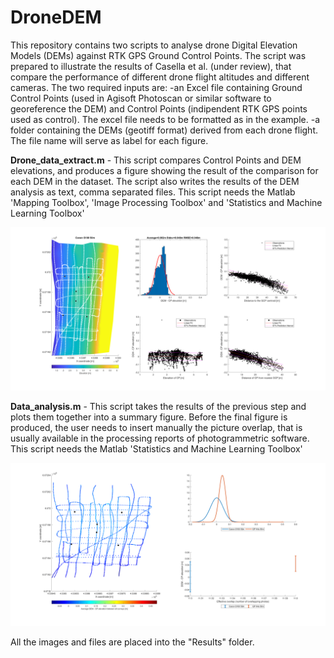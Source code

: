 # DroneDEM
This repository contains two scripts to analyse drone Digital Elevation Models (DEMs) against RTK GPS Ground Control Points. 
The script was prepared to illustrate the results of Casella et al. (under review), that compare the performance of different drone flight altitudes and different cameras. 
The two required inputs are: 
-an Excel file containing Ground Control Points (used in Agisoft Photoscan or similar software to georeference the DEM) and Control Points (indipendent RTK GPS points used as control). The excel file needs to be formatted as in the example.
-a folder containing the DEMs (geotiff format) derived from each drone flight. The file name will serve as label for each figure.

<b>Drone_data_extract.m</b> - This script compares Control Points and DEM elevations, and produces a figure showing the result of the comparison for each DEM in the dataset. The script also writes the results of the DEM analysis as text, comma separated files. This script needs the Matlab 'Mapping Toolbox', 'Image Processing Toolbox' and 'Statistics and Machine Learning Toolbox'

![Results_1](https://github.com/Alerovere/DroneDEM/blob/master/Results/Canon%20S100%2050m.png)

<b>Data_analysis.m</b> - This script takes the results of the previous step and plots them together into a summary figure. Before the final figure is produced, the user needs to insert manually the picture overlap, that is usually available in the processing reports of photogrammetric software. This script needs the Matlab 'Statistics and Machine Learning Toolbox'

![Results_2](https://github.com/Alerovere/DroneDEM/blob/master/Results/sumplots.png)

All the images and files are placed into the "Results" folder.
